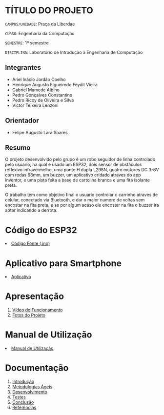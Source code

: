# TÍTULO DO PROJETO

`CAMPUS/UNIDADE`: Praça da Liberdae

`CURSO`: Engenharia da Computação

`SEMESTRE`: 1º semestre

`DISCIPLINA`: Laboratório de Introdução à Engenharia de Computação


## Integrantes

* Ariel Inácio Jordão Coelho
* Henrique Augusto Figueiredo Feydit Vieira
* Gabriel Mamede Albino
* Pedro Gonçalves Constantino
* Pedro Ricoy de Oliveira e Silva
* Victor Teixeira Lenzoni

## Orientador

* Felipe Augusto Lara Soares

## Resumo

O projeto desenvolvido pelo grupo é um robo seguidor de linha controlado pelo usuario, na qual e usado um ESP32, dois sensor de obstáculos reflexivo infravermelho, uma ponte H dupla L298N, 
quatro motores DC 3-6V com rodas 68mm, um buzzer, um aplicativo cridado atraves do app inventor, e uma pista feita a base de cartolina branca e uma fita isolante preta.

O trabalho tem como objetivo final o usuario controlar o carrinho atraves de celular, conectado via Bluetooth, e dar o maior numero de voltas sem encostar na fita preta, e se por algum acaso 
ele encostar na fita o buzzer ira aptar indicando a derrota.

# Código do ESP32

<li><a href="Codigo/README.md"> Código Fonte (.ino)</a></li>

# Aplicativo para Smartphone

<li><a href="App/README.md"> Aplicativo </a></li>

# Apresentação

<ol>
<li><a href="Apresentacao/README.md"> Vídeo do Funcionamento</a></li>
<li><a href="Apresentacao/README.md"> Fotos do Projeto</a></li>
</ol>

# Manual de Utilização

<li><a href="Manual/manual de utilização.md"> Manual de Utilização</a></li>


# Documentação

<ol>
<li><a href="Documentacao/01-Introducão.md"> Introdução</a></li>
<li><a href="Documentacao/02-Metodologias Ágeis.md"> Metodologias Ágeis</a></li>
<li><a href="Documentacao/03-Desenvolvimento.md"> Desenvolvimento </a></li>
<li><a href="Documentacao/04-Testes.md"> Testes </a></li>
<li><a href="Documentacao/05-Conclusão.md"> Conclusão </a></li>
<li><a href="Documentacao/06-Referências.md"> Referências </a></li>
</ol>

